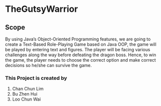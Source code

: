 # TheGutsyWarrior
## Scope
By using Java’s Object-Oriented Programming features, we are going to create a Text-Based Role-Playing Game based on Java OOP, the game will be played by entering text and figures. The player will be facing various challenges along the way before defeating the dragon boss. Hence, to win the game, the player needs to choose the correct option and make correct decisions so he/she can survive the game.
### This Project is created by
1. Chan Chun Lim
2. Bu Zhen Hui
3. Loo Chun Wai
